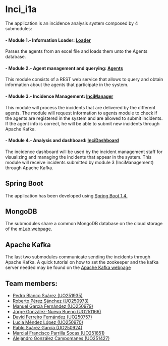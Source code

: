 # Inci_i1a
The application is an incidence analysis system composed by 4 submodules:  
#### - Module 1.- Information Loader: [Loader](https://github.com/Arquisoft/Loader_i1a)  
   
   Parses the agents from an excel file and loads them unto the Agents database.  

#### - Module 2.- Agent management and querying: [Agents](https://github.com/Arquisoft/Agents_i1a)  

   This module consists of a REST web service that allows to query and obtain information about the agents that participate in the system.   
   
#### - Module 3.- Incidence Management: [InciManager](https://github.com/Arquisoft/InciManager_i1a)

   This module will process the incidents that are delivered by the different agents. The module will request information to agents module to check if the agents are registered in the system and are allowed to submit incidents. If the agent info is correct, he will be able to submit new incidents through Apache Kafka.  
   
#### - Module 4.- Analysis and dashboard: [InciDashboard](https://github.com/Arquisoft/InciManager_i1a)  

   The incidence dashboard will be used by the incident management staff for visualizing and managing the incidents that appear in the system. This module will receive incidents submitted by module 3 (InciManagement) through Apache Kafka.  

## Spring Boot  

The application has been developed using [Spring Boot 1.4.](https://projects.spring.io/spring-boot/)  

## MongoDB  
The submodules share a common MongoDB database on the cloud storage of the [mLab webpage.](https://mlab.com/)  

## Apache Kafka  
The last two submodules communicate sending the incidents through Apache Kafka. A quick tutorial on how to set the zookeeper and the kafka server needed may be found on the [Apache Kafka webpage](https://kafka.apache.org/quickstart)  

## Team members:  
- [Pedro Blanco Suárez (UO251935)](https://github.com/pedrytus)  
- [Roberto Pérez Sánchez (UO250973)](https://github.com/robertops18)  
- [Manuel García Fernández (UO250979)](https://github.com/faltosu)  
- [Jorge González-Nuevo Bueno (UO251166)](https://github.com/jorgegnb)  
- [David Ferreiro Fernández (UO250757)](https://github.com/rimorD)  
- [Lucia Méndez López (UO250970)](https://github.com/UO250970)  
- [Pablo Suárez García (UO250924)](https://github.com/PabloSuaGar)  
- [Marcial Francisco Parrilla Socas (UO251851)](https://github.com/marcialfps)  
- [Alejandro González Campomanes (UO251427)](https://github.com/alexgonzcampomanes)  
